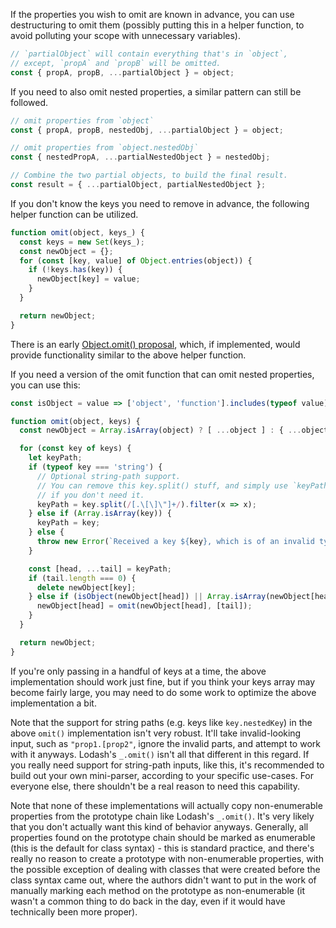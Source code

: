 If the properties you wish to omit are known in advance, you can use destructuring to omit them (possibly putting this in a helper function, to avoid polluting your scope with unnecessary variables).

```javascript
// `partialObject` will contain everything that's in `object`,
// except, `propA` and `propB` will be omitted.
const { propA, propB, ...partialObject } = object;
```

If you need to also omit nested properties, a similar pattern can still be followed.

```javascript
// omit properties from `object`
const { propA, propB, nestedObj, ...partialObject } = object;

// omit properties from `object.nestedObj`
const { nestedPropA, ...partialNestedObject } = nestedObj;

// Combine the two partial objects, to build the final result.
const result = { ...partialObject, partialNestedObject };
```

If you don't know the keys you need to remove in advance, the following helper function can be utilized.

```javascript
function omit(object, keys_) {
  const keys = new Set(keys_);
  const newObject = {};
  for (const [key, value] of Object.entries(object)) {
    if (!keys.has(key)) {
      newObject[key] = value;
    }
  }

  return newObject;
}
```

There is an early [Object.omit() proposal](https://github.com/tc39/proposal-object-pick-or-omit), which, if implemented, would provide functionality similar to the above helper function.

If you need a version of the omit function that can omit nested properties, you can use this:

```javascript
const isObject = value => ['object', 'function'].includes(typeof value) && value !== null;

function omit(object, keys) {
  const newObject = Array.isArray(object) ? [ ...object ] : { ...object };

  for (const key of keys) {
    let keyPath;
    if (typeof key === 'string') {
      // Optional string-path support.
      // You can remove this key.split() stuff, and simply use `keyPath = [key];`
      // if you don't need it.
      keyPath = key.split(/[.\[\]\"]+/).filter(x => x);
    } else if (Array.isArray(key)) {
      keyPath = key;
    } else {
      throw new Error(`Received a key ${key}, which is of an invalid type.`);
    }

    const [head, ...tail] = keyPath;
    if (tail.length === 0) {
      delete newObject[key];
    } else if (isObject(newObject[head]) || Array.isArray(newObject[head])) {
      newObject[head] = omit(newObject[head], [tail]);
    }
  }

  return newObject;
}
```

If you're only passing in a handful of keys at a time, the above implementation should work just fine, but if you think your keys array may become fairly large, you may need to do some work to optimize the above implementation a bit.

Note that the support for string paths (e.g. keys like `key.nestedKey`) in the above `omit()` implementation isn't very robust. It'll take invalid-looking input, such as `"prop1.[prop2"`, ignore the invalid parts, and attempt to work with it anyways. Lodash's `_.omit()` isn't all that different in this regard. If you really need support for string-path inputs, like this, it's recommended to build out your own mini-parser, according to your specific use-cases. For everyone else, there shouldn't be a real reason to need this capability.

Note that none of these implementations will actually copy non-enumerable properties from the prototype chain like Lodash's `_.omit()`. It's very likely that you don't actually want this kind of behavior anyways. Generally, all properties found on the prototype chain should be marked as enumerable (this is the default for class syntax) - this is standard practice, and there's really no reason to create a prototype with non-enumerable properties, with the possible exception of dealing with classes that were created before the class syntax came out, where the authors didn't want to put in the work of manually marking each method on the prototype as non-enumerable (it wasn't a common thing to do back in the day, even if it would have technically been more proper).
